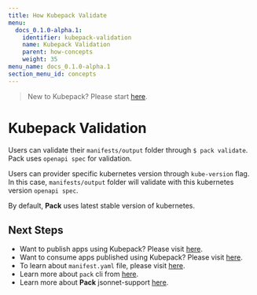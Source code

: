 ```yaml
---
title: How Kubepack Validate
menu:
  docs_0.1.0-alpha.1:
    identifier: kubepack-validation
    name: Kubepack Validation
    parent: how-concepts
    weight: 35
menu_name: docs_0.1.0-alpha.1
section_menu_id: concepts
---
```

> New to Kubepack? Please start [here](/docs/0.1.0-alpha.1/concepts/README).

# Kubepack Validation

Users can validate their `manifests/output` folder through `$ pack validate`. 
Pack uses `openapi spec` for validation. 

Users can provider specific kubernetes version through `kube-version` flag.
 In this case, `manifests/output` folder will validate with this kubernetes version `openapi spec`.
 
By default, **Pack** uses  latest stable version of kubernetes.  

## Next Steps

- Want to publish apps using Kubepack? Please visit [here](/docs/0.1.0-alpha.1/concepts/how/publisher).
- Want to consume apps published using Kubepack? Please visit [here](/docs/0.1.0-alpha.1/concepts/how/user).
- To learn about `manifest.yaml` file, please visit [here](/docs/0.1.0-alpha.1/concepts/how/manifest).
- Learn more about `pack` cli from [here](/docs/0.1.0-alpha.1/concepts/how/cli).
- Learn more about **Pack** jsonnet-support [here](/docs/0.1.0-alpha.1/concepts/how/jsonnet-support).
